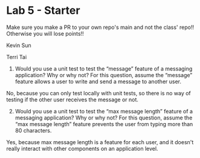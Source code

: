 # Lab 5 - Starter
Make sure you make a PR to your own repo's main and not the class' repo!! Otherwise you will lose points!!

Kevin Sun


Terri Tai

1) Would you use a unit test to test the “message” feature of a messaging application? Why or why not? For this question, assume the “message” feature allows a user to write and send a message to another user.

No, because you can only test locally with unit tests, so there is no way of testing if the other user receives the message or not.

2) Would you use a unit test to test the “max message length” feature of a messaging application? Why or why not? For this question, assume the “max message length” feature prevents the user from typing more than 80 characters.

Yes, because max message length is a feature for each user, and it doesn't really interact with other components on an application level.
